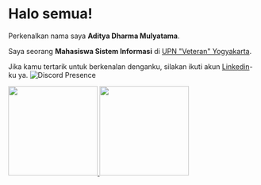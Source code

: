 # Halo semua! 

Perkenalkan nama saya **Aditya Dharma Mulyatama**.  

Saya seorang **Mahasiswa Sistem Informasi** di [UPN "Veteran" Yogyakarta](https://www.upnyk.ac.id/).  

Jika kamu tertarik untuk berkenalan denganku, silakan ikuti akun [Linkedin](https://www.linkedin.com/in/aditya-dharma-mulyatama-0b4853184/)-ku ya.
![Discord Presence](https://lanyard.cnrad.dev/api/391529430343745542?hideTimestamp=true&hideStatus=true&hideProfile=true&animated=false)</br>
<p align="left">
<a href="https://github.com/aditmulyatama">
  <img height="180em" src="https://github-readme-stats-eight-theta.vercel.app/api?username=aditmulyatama&show_icons=true&theme=algolia&include_all_commits=true&count_private=true"/>
  <img height="180em" src="https://github-readme-stats-eight-theta.vercel.app/api/top-langs/?username=aditmulyatama&layout=compact&langs_count=8&theme=algolia"/>
</a>
</p>
